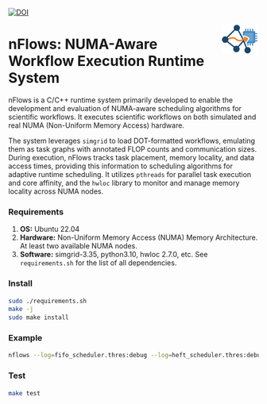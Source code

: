 [![DOI](https://zenodo.org/badge/DOI/10.5281/zenodo.15811369.svg)](https://doi.org/10.5281/zenodo.15811369)

<img src="https://raw.githubusercontent.com/DonAurelio/nflows/refs/heads/main/logo.png"
     align="right"
     width="15%"
     alt="nFlows logo\">

# nFlows: NUMA-Aware Workflow Execution Runtime System

nFlows is a C/C++ runtime system primarily developed to enable the development and evaluation of NUMA-aware scheduling algorithms for scientific workflows. It executes scientific workflows on both simulated and real NUMA (Non-Uniform Memory Access) hardware.

The system leverages `simgrid` to load DOT-formatted workflows, emulating them as task graphs with annotated FLOP counts and communication sizes. During execution, nFlows tracks task placement, memory locality, and data access times, providing this information to scheduling algorithms for adaptive runtime scheduling. It utilizes `pthreads` for parallel task execution and core affinity, and the `hwloc` library to monitor and manage memory locality across NUMA nodes.

### Requirements

1. **OS:** Ubuntu 22.04 
2. **Hardware:** Non-Uniform Memory Access (NUMA) Memory Architecture. At least two available NUMA nodes.
3. **Software:**  simgrid-3.35, python3.10, hwloc 2.7.0, etc. See `requirements.sh` for the list of all dependencies.

### Install

```sh
sudo ./requirements.sh
make -j
sudo make install
```

### Example

```sh
nflows --log=fifo_scheduler.thres:debug --log=heft_scheduler.thres:debug --log=eft_scheduler.thres:debug --log=hardware.thres:debug ./example/config.json
```

### Test

```sh
make test
```
